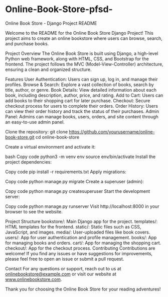 # Online-Book-Store-pfsd-


Online Book Store - Django Project README

Welcome to the README for the Online Book Store Django Project! This project aims to create an online bookstore where users can browse, search, and purchase books.

Project Overview
The Online Book Store is built using Django, a high-level Python web framework, along with HTML, CSS, and Bootstrap for the frontend. The project follows the MVC (Model-View-Controller) architecture, ensuring a clean and organized structure.

Features
User Authentication: Users can sign up, log in, and manage their profiles.
Browse & Search: Explore a vast collection of books, search by title, author, or genre.
Book Details: View detailed information about each book, including description, author, price, and rating.
Add to Cart: Users can add books to their shopping cart for later purchase.
Checkout: Secure checkout process for users to complete their orders.
Order History: Users can view their order history and track the status of their purchases.
Admin Panel: Admins can manage books, users, orders, and site content through an easy-to-use admin panel.

Clone the repository:
git clone https://github.com/yourusername/online-book-store.git
cd online-book-store

Create a virtual environment and activate it:

bash
Copy code
python3 -m venv env
source env/bin/activate
Install the project dependencies:

Copy code
pip install -r requirements.txt
Apply migrations:

Copy code
python manage.py migrate
Create a superuser (admin):

Copy code
python manage.py createsuperuser
Start the development server:

Copy code
python manage.py runserver
Visit http://localhost:8000 in your browser to see the website.

Project Structure
bookstore/: Main Django app for the project.
templates/: HTML templates for the frontend.
static/: Static files such as CSS, JavaScript, and images.
media/: User-uploaded files like book covers.
users/: App for user authentication and profile management.
books/: App for managing books and orders.
cart/: App for managing the shopping cart.
checkout/: App for the checkout process.
Contributing
Contributions are welcome! If you find any issues or have suggestions for improvements, please feel free to open an issue or submit a pull request.

Contact
For any questions or support, reach out to us at onlinebookstore@example.com or visit our website at www.onlinebookstore.com.

Thank you for choosing the Online Book Store for your reading adventures! 
